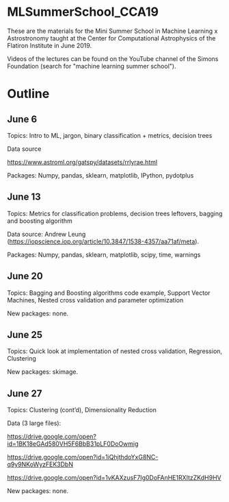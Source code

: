 # MLSummerSchool_CCA19
These are the materials for the Mini Summer School in Machine Learning x Astrostronomy taught at the Center for Computational Astrophysics of the Flatiron Institute in June 2019.

Videos of the lectures can be found on the YouTube channel of the Simons Foundation (search for "machine learning summer school").


# Outline


## June 6

Topics: Intro to ML, jargon, binary classification + metrics, decision trees

Data source

https://www.astroml.org/gatspy/datasets/rrlyrae.html

Packages: Numpy, pandas, sklearn, matplotlib, IPython, pydotplus


## June 13

Topics: Metrics for classification problems, decision trees leftovers, bagging and boosting algorithm

Data source: Andrew Leung (https://iopscience.iop.org/article/10.3847/1538-4357/aa71af/meta).

Packages: Numpy, pandas, sklearn, matplotlib, scipy, time, warnings


## June 20

Topics: Bagging and Boosting algorithms code example, Support Vector Machines, Nested cross validation and parameter optimization

New packages: none.


## June 25

Topics: Quick look at implementation of nested cross validation, Regression, Clustering 

New packages: skimage. 


## June 27

Topics: Clustering (cont’d), Dimensionality Reduction

Data (3 large files):

https://drive.google.com/open?id=1BK18eGAd580VH5F6BbB31pLF0DoOwmig

https://drive.google.com/open?id=1iQhjthdoYxG8NC-q9y9NKoWyzFEK3DbN

https://drive.google.com/open?id=1vKAXzusF7Ig0DoFAnHE1RXItzZKdH9HV

New packages: none.

